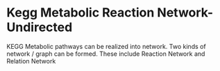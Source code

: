 # Kegg Metabolic Reaction Network-Undirected
 KEGG Metabolic pathways can be realized into network. Two kinds of network / graph can be formed. These include Reaction Network and Relation Network
